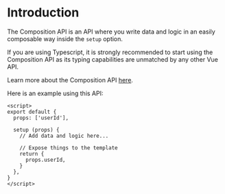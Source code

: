 # Introduction

The Composition API is an API where you write data and logic in an easily composable way inside the `setup` option.

If you are using Typescript, it is strongly recommended to start using the Composition API as its typing capabilities are unmatched by any other Vue API.

Learn more about the Composition API [here](https://vue-composition-api-rfc.netlify.com/).

Here is an example using this API:

```vue
<script>
export default {
  props: ['userId'],

  setup (props) {
    // Add data and logic here...

    // Expose things to the template
    return {
      props.userId,
    }
  },
}
</script>
```
